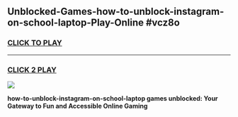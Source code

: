 
## Unblocked-Games-how-to-unblock-instagram-on-school-laptop-Play-Online #vcz8o
<h3>
<a href="https://news.freeplayer.one?title=how-to-unblock-instagram-on-school-laptop&ref=3">CLICK TO PLAY</a></h3>
<hr>

<h3>
<a href="https://news.freeplayer.one?title=how-to-unblock-instagram-on-school-laptop&ref=3">CLICK 2 PLAY</a>
  
</h3>

<a href="https://news.freeplayer.one?title=how-to-unblock-instagram-on-school-laptop&ref=3"><img src="https://clearcache.store/games.png"></a>


**how-to-unblock-instagram-on-school-laptop games unblocked: Your Gateway to Fun and Accessible Online Gaming**
